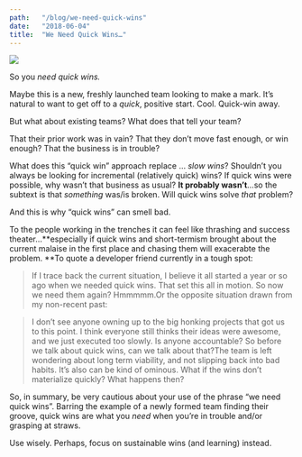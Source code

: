 ```yaml
---
path:	"/blog/we-need-quick-wins"
date:	"2018-06-04"
title:	"We Need Quick Wins…"
---
```


![](/images/1*5KkxaI7SxF14V5KausQjdg@2x.jpeg)

So you *need quick wins.*

Maybe this is a new, freshly launched team looking to make a mark. It’s natural to want to get off to a *quick*, positive start. Cool. Quick-win away.

But what about existing teams? What does that tell your team?

That their prior work was in vain? That they don’t move fast enough, or win enough? That the business is in trouble?

What does this “quick win” approach replace … *slow wins*? Shouldn’t you always be looking for incremental (relatively quick) wins? If quick wins were possible, why wasn’t that business as usual? **It probably wasn’t**…so the subtext is that *something* was/is broken. Will quick wins solve *that* problem?

And this is why “quick wins” can smell bad.

To the people working in the trenches it can feel like thrashing and success theater…**especially if quick wins and short-termism brought about the current malaise in the first place and chasing them will exacerabte the problem. **To quote a developer friend currently in a tough spot:


> If I trace back the current situation, I believe it all started a year or so ago when we needed quick wins. That set this all in motion. So now we need them again? Hmmmmm.Or the opposite situation drawn from my non-recent past:


> I don’t see anyone owning up to the big honking projects that got us to this point. I think everyone still thinks their ideas were awesome, and we just executed too slowly. Is anyone accountable? So before we talk about quick wins, can we talk about that?The team is left wondering about long term viability, and not slipping back into bad habits. It’s also can be kind of ominous. What if the wins don’t materialize quickly? What happens then?

So, in summary, be very cautious about your use of the phrase “we need quick wins”. Barring the example of a newly formed team finding their groove, quick wins are what you *need* when you’re in trouble and/or grasping at straws.

Use wisely. Perhaps, focus on sustainable wins (and learning) instead.

